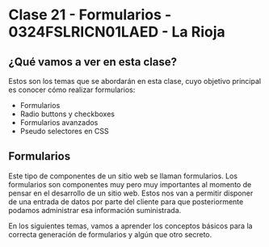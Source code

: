 # Clase 21 - Formularios - 0324FSLRICN01LAED - La Rioja

## ¿Qué vamos a ver en esta clase?
Estos son los temas que se abordarán en esta clase, cuyo objetivo principal es conocer cómo realizar formularios:

- Formularios
- Radio buttons y checkboxes
- Formularios avanzados
- Pseudo selectores en CSS


## Formularios
Este tipo de componentes de un sitio web se llaman formularios. Los formularios son componentes muy pero muy importantes al momento de pensar en el desarrollo de un sitio web. Estos nos van a permitir disponer de una entrada de datos por parte del cliente para que posteriormente podamos administrar esa información suministrada.

En los siguientes temas, vamos a aprender los conceptos básicos para la correcta generación de formularios y algún que otro secreto.


